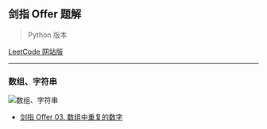 ## 剑指 Offer 题解

> Python 版本

[LeetCode 网站版](https://leetcode-cn.com/problemset/lcof/)

<hr />

### 数组、字符串

<img src="https://cdn.jsdelivr.net/gh/MatNoble/Images/20210327102030.png" title="数组、字符串"/>

- [剑指 Offer 03. 数组中重复的数字](./offer03.ipynb)